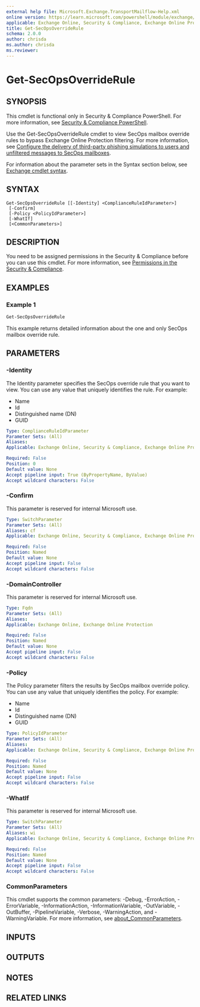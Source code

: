 ```yaml
---
external help file: Microsoft.Exchange.TransportMailflow-Help.xml
online version: https://learn.microsoft.com/powershell/module/exchange/get-secopsoverriderule
applicable: Exchange Online, Security & Compliance, Exchange Online Protection
title: Get-SecOpsOverrideRule
schema: 2.0.0
author: chrisda
ms.author: chrisda
ms.reviewer:
---
```


# Get-SecOpsOverrideRule

## SYNOPSIS
This cmdlet is functional only in Security & Compliance PowerShell. For more information, see [Security & Compliance PowerShell](https://learn.microsoft.com/powershell/exchange/scc-powershell).

Use the Get-SecOpsOverrideRule cmdlet to view SecOps mailbox override rules to bypass Exchange Online Protection filtering. For more information, see [Configure the delivery of third-party phishing simulations to users and unfiltered messages to SecOps mailboxes](https://learn.microsoft.com/microsoft-365/security/office-365-security/skip-filtering-phising-simulations-sec-ops-mailboxes).

For information about the parameter sets in the Syntax section below, see [Exchange cmdlet syntax](https://learn.microsoft.com/powershell/exchange/exchange-cmdlet-syntax).

## SYNTAX

```
Get-SecOpsOverrideRule [[-Identity] <ComplianceRuleIdParameter>]
 [-Confirm]
 [-Policy <PolicyIdParameter>]
 [-WhatIf]
 [<CommonParameters>]
```

## DESCRIPTION
You need to be assigned permissions in the Security & Compliance before you can use this cmdlet. For more information, see [Permissions in the Security & Compliance](https://learn.microsoft.com/microsoft-365/security/office-365-security/scc-permissions).

## EXAMPLES

### Example 1
```powershell
Get-SecOpsOverrideRule
```

This example returns detailed information about the one and only SecOps mailbox override rule.

## PARAMETERS

### -Identity
The Identity parameter specifies the SecOps override rule that you want to view. You can use any value that uniquely identifies the rule. For example:

- Name
- Id
- Distinguished name (DN)
- GUID

```yaml
Type: ComplianceRuleIdParameter
Parameter Sets: (All)
Aliases:
Applicable: Exchange Online, Security & Compliance, Exchange Online Protection

Required: False
Position: 0
Default value: None
Accept pipeline input: True (ByPropertyName, ByValue)
Accept wildcard characters: False
```

### -Confirm
This parameter is reserved for internal Microsoft use.

```yaml
Type: SwitchParameter
Parameter Sets: (All)
Aliases: cf
Applicable: Exchange Online, Security & Compliance, Exchange Online Protection

Required: False
Position: Named
Default value: None
Accept pipeline input: False
Accept wildcard characters: False
```

### -DomainController
This parameter is reserved for internal Microsoft use.

```yaml
Type: Fqdn
Parameter Sets: (All)
Aliases:
Applicable: Exchange Online, Exchange Online Protection

Required: False
Position: Named
Default value: None
Accept pipeline input: False
Accept wildcard characters: False
```

### -Policy
The Policy parameter filters the results by SecOps mailbox override policy. You can use any value that uniquely identifies the policy. For example:

- Name
- Id
- Distinguished name (DN)
- GUID

```yaml
Type: PolicyIdParameter
Parameter Sets: (All)
Aliases:
Applicable: Exchange Online, Security & Compliance, Exchange Online Protection

Required: False
Position: Named
Default value: None
Accept pipeline input: False
Accept wildcard characters: False
```

### -WhatIf
This parameter is reserved for internal Microsoft use.

```yaml
Type: SwitchParameter
Parameter Sets: (All)
Aliases: wi
Applicable: Exchange Online, Security & Compliance, Exchange Online Protection

Required: False
Position: Named
Default value: None
Accept pipeline input: False
Accept wildcard characters: False
```

### CommonParameters
This cmdlet supports the common parameters: -Debug, -ErrorAction, -ErrorVariable, -InformationAction, -InformationVariable, -OutVariable, -OutBuffer, -PipelineVariable, -Verbose, -WarningAction, and -WarningVariable. For more information, see [about_CommonParameters](https://go.microsoft.com/fwlink/p/?LinkID=113216).

## INPUTS

## OUTPUTS

## NOTES

## RELATED LINKS
